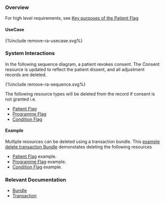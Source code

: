### Overview

For high level requirements, see [Key purposes of the Patient Flag](index.html#pf-key-purposes)
 

#### UseCase

<div style="text-align: left;">

  {%include remove-ra-usecase.svg%}

</div>

### System Interactions

In the following sequence diagram, a patient revokes consent.  The Consent resource is updated to reflect the patient dissent, and all adjustment records are deleted.

<div style="text-align: left;">

  {%include remove-ra-sequence.svg%}

</div>

The following resource types will be deleted from the record if consent is not granted i.e.

* [Patient Flag](StructureDefinition-PatientFlag.html)  
* [Programme Flag](StructureDefinition-ProgrammeFlag.html)  
* [Condition Flag](StructureDefinition-FlagCondition.html) 

#### Example

Multiple resources can be deleted using a transaction bundle.  This [example delete transaction Bundle](Bundle-RemoveRARecordExample.html) demonstates deleting the following resources

* [Patient Flag](Flag-RAPatientFlagExample1.html) example.  
* [Programme Flag](Flag-RAFlagExample1.html) example.  
* [Condition Flag](Condition-RAConditionExample1.html) example.  

### Relevant Documentation

* [Bundle](https://hl7.org/fhir/r4/bundle.html)  
* [Transaction](https://hl7.org/fhir/r4/http.html#transaction)  